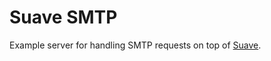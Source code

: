 Suave SMTP
==========

Example server for handling SMTP requests on top of [Suave](https://suave.io).